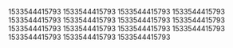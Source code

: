 1533544415793
1533544415793
1533544415793
1533544415793
1533544415793
1533544415793
1533544415793
1533544415793
1533544415793
1533544415793
1533544415793
1533544415793
1533544415793
1533544415793
1533544415793